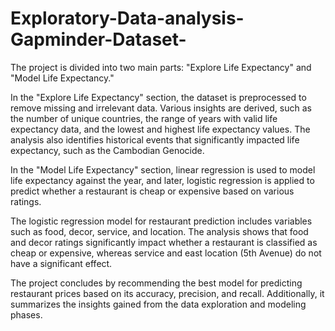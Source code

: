 # Exploratory-Data-analysis-Gapminder-Dataset-

The project is divided into two main parts: "Explore Life Expectancy" and "Model Life Expectancy."

In the "Explore Life Expectancy" section, the dataset is preprocessed to remove missing and irrelevant data. Various insights are derived, such as the number of unique countries, the range of years with valid life expectancy data, and the lowest and highest life expectancy values. The analysis also identifies historical events that significantly impacted life expectancy, such as the Cambodian Genocide.

In the "Model Life Expectancy" section, linear regression is used to model life expectancy against the year, and later, logistic regression is applied to predict whether a restaurant is cheap or expensive based on various ratings.

The logistic regression model for restaurant prediction includes variables such as food, decor, service, and location. The analysis shows that food and decor ratings significantly impact whether a restaurant is classified as cheap or expensive, whereas service and east location (5th Avenue) do not have a significant effect.

The project concludes by recommending the best model for predicting restaurant prices based on its accuracy, precision, and recall. Additionally, it summarizes the insights gained from the data exploration and modeling phases.
